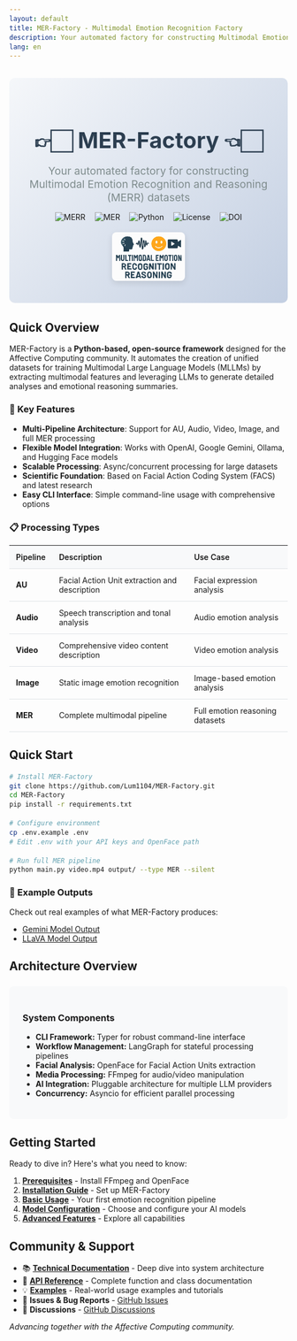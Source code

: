 ```yaml
---
layout: default
title: MER-Factory - Multimodal Emotion Recognition Factory
description: Your automated factory for constructing Multimodal Emotion Recognition and Reasoning (MERR) datasets
lang: en
---
```


<div class="hero-section">
  <h1 class="hero-title">👉🏻 MER-Factory 👈🏻</h1>
  <p class="hero-subtitle">Your automated factory for constructing Multimodal Emotion Recognition and Reasoning (MERR) datasets</p>
  
  <div class="badges">
    <img src="https://img.shields.io/badge/Task-Multimodal_Emotion_Reasoning-red" alt="MERR">
    <img src="https://img.shields.io/badge/Task-Multimodal_Emotion_Recognition-red" alt="MER">
    <img src="https://img.shields.io/badge/Python-3.12+-blue" alt="Python">
    <img src="https://img.shields.io/badge/License-MIT-green" alt="License">
    <img src="https://zenodo.org/badge/1007639998.svg" alt="DOI">
  </div>

  <img src="assets/logo.png" alt="MER-Factory Logo" class="hero-image">
</div>

## Quick Overview

MER-Factory is a **Python-based, open-source framework** designed for the Affective Computing community. It automates the creation of unified datasets for training Multimodal Large Language Models (MLLMs) by extracting multimodal features and leveraging LLMs to generate detailed analyses and emotional reasoning summaries.

### 🚀 Key Features

- **Multi-Pipeline Architecture**: Support for AU, Audio, Video, Image, and full MER processing
- **Flexible Model Integration**: Works with OpenAI, Google Gemini, Ollama, and Hugging Face models
- **Scalable Processing**: Async/concurrent processing for large datasets
- **Scientific Foundation**: Based on Facial Action Coding System (FACS) and latest research
- **Easy CLI Interface**: Simple command-line usage with comprehensive options

### 📋 Processing Types

| Pipeline | Description | Use Case |
|----------|-------------|----------|
| **AU** | Facial Action Unit extraction and description | Facial expression analysis |
| **Audio** | Speech transcription and tonal analysis | Audio emotion analysis |
| **Video** | Comprehensive video content description | Video emotion analysis |
| **Image** | Static image emotion recognition | Image-based emotion analysis |
| **MER** | Complete multimodal pipeline | Full emotion reasoning datasets |

## Quick Start

```bash
# Install MER-Factory
git clone https://github.com/Lum1104/MER-Factory.git
cd MER-Factory
pip install -r requirements.txt

# Configure environment
cp .env.example .env
# Edit .env with your API keys and OpenFace path

# Run full MER pipeline
python main.py video.mp4 output/ --type MER --silent
```

### 📖 Example Outputs

Check out real examples of what MER-Factory produces:
- [Gemini Model Output](https://github.com/Lum1104/MER-Factory/blob/main/examples/gemini_merr.json)
- [LLaVA Model Output](https://github.com/Lum1104/MER-Factory/blob/main/examples/llava-llama3:latest_llama3.2_merr_data.json)

## Architecture Overview

<div class="architecture-section">
  <h3>System Components</h3>
  <ul>
    <li><strong>CLI Framework:</strong> Typer for robust command-line interface</li>
    <li><strong>Workflow Management:</strong> LangGraph for stateful processing pipelines</li>
    <li><strong>Facial Analysis:</strong> OpenFace for Facial Action Units extraction</li>
    <li><strong>Media Processing:</strong> FFmpeg for audio/video manipulation</li>
    <li><strong>AI Integration:</strong> Pluggable architecture for multiple LLM providers</li>
    <li><strong>Concurrency:</strong> Asyncio for efficient parallel processing</li>
  </ul>
</div>

## Getting Started

Ready to dive in? Here's what you need to know:

1.  **[Prerequisites](/MER-Factory/getting-started#prerequisites)** - Install FFmpeg and OpenFace
2.  **[Installation Guide](/MER-Factory/getting-started#installation)** - Set up MER-Factory
3.  **[Basic Usage](/MER-Factory/getting-started#your-first-pipeline)** - Your first emotion recognition pipeline
4.  **[Model Configuration](/MER-Factory/getting-started#model-options)** - Choose and configure your AI models
5.  **[Advanced Features](/MER-Factory/getting-started#next-steps)** - Explore all capabilities

## Community & Support

- 📚 **[Technical Documentation](/MER-Factory/technical-docs)** - Deep dive into system architecture
- 🔧 **[API Reference](/MER-Factory/api-reference)** - Complete function and class documentation
- 💡 **[Examples](/MER-Factory/examples)** - Real-world usage examples and tutorials
- 🐛 **Issues & Bug Reports** - [GitHub Issues](https://github.com/Lum1104/MER-Factory/issues)
- 💬 **Discussions** - [GitHub Discussions](https://github.com/Lum1104/MER-Factory/discussions)

*Advancing together with the Affective Computing community.*

<style>
.hero-section {
  text-align: center;
  margin: 2rem 0;
  padding: 2rem;
  background: linear-gradient(135deg, #f5f7fa 0%, #c3cfe2 100%);
  border-radius: 10px;
}

.hero-title {
  font-size: 2.5rem;
  margin-bottom: 0.2rem;
  color: #2c3e50;
}

.hero-subtitle {
  font-size: 1.2rem;
  color: #7f8c8d;
  margin-bottom: 0.2rem;
}

.badges {
  margin: 0.3rem 0;
  display: inline-block;
  text-align: center;
}

.badges img {
  height: 28px;
  margin: 0.4rem;
  vertical-align: middle;
  border: none;
  background: none;
  box-shadow: none;
}

.hero-image {
  max-width: 30%;
  width: auto;
  height: auto;
  margin: 0.5rem auto;
  display: block;
  border-radius: 8px;
  box-shadow: 0 4px 12px rgba(0, 0, 0, 0.1);
}

/* 响应式设计 */
@media (max-width: 768px) {
  .hero-image {
    width: 90%;
  }
  
  .badges {
    display: block;
    text-align: center;
  }
}

.architecture-section {
  background: #f8f9fa;
  padding: 1.5rem;
  border-radius: 8px;
  margin: 1.5rem 0;
}


table {
  width: 100%;
  border-collapse: collapse;
  margin: 1rem 0;
}

table th, table td {
  padding: 0.75rem;
  text-align: left;
  border-bottom: 1px solid #dee2e6;
}

table th {
  background-color: #f8f9fa;
  font-weight: 600;
}
</style>

